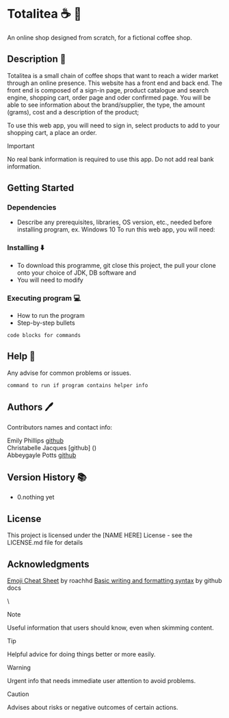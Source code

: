 # Totalitea :coffee: :tea:

An online shop designed from scratch, for a fictional coffee shop.

## Description :page_with_curl:

Totalitea is a small chain of coffee shops that want to reach a wider market through an online presence. This website has a front end and back end. 
The front end is composed of a sign-in page, product catalogue and search engine, shopping cart, order page and oder confirmed page. You will be able to see information about the brand/supplier, the type, the amount (grams), cost and a description of the product;

To use this web app, you will need to sign in, select products to add to your shopping cart, a place an order.

> [!IMPORTANT]
> No real bank information is required to use this app. Do not add real bank information.


## Getting Started

### Dependencies

* Describe any prerequisites, libraries, OS version, etc., needed before installing program, ex. Windows 10
To run this web app, you will need:


### Installing ⬇️

* To download this programme, git close this project, the pull your clone onto your choice of JDK, DB software and 
* You will need to modify 

### Executing program :computer:

* How to run the program
* Step-by-step bullets
```
code blocks for commands
```

## Help :raising_hand:

Any advise for common problems or issues.
```
command to run if program contains helper info
```

## Authors :pen:

Contributors names and contact info:

Emily Phillips [github]()\
Christabelle Jacques [github] ()\
Abbeygayle Potts [github]()

## Version History :books:

* 0.nothing yet

## License 

This project is licensed under the [NAME HERE] License - see the LICENSE.md file for details

## Acknowledgments
[Emoji Cheat Sheet](https://gist.github.com/roachhd/1f029bd4b50b8a524f3c) by roachhd
[Basic writing and formatting syntax](https://docs.github.com/en/get-started/writing-on-github/getting-started-with-writing-and-formatting-on-github/basic-writing-and-formatting-syntax#footnotes) by github docs 




\\
> [!NOTE]
> Useful information that users should know, even when skimming content.

> [!TIP]
> Helpful advice for doing things better or more easily.

> [!WARNING]
> Urgent info that needs immediate user attention to avoid problems.

> [!CAUTION]
> Advises about risks or negative outcomes of certain actions.
